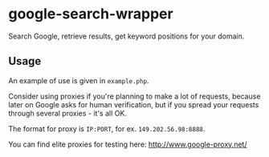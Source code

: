 # google-search-wrapper
Search Google, retrieve results, get keyword positions for your domain.

## Usage
An example of use is given in `example.php`.

Consider using proxies if you're planning to make a lot of requests, because later on Google asks for human verification, but if you spread your requests through several proxies - it's all OK. 

The format for proxy is `IP:PORT`, for ex. `149.202.56.98:8888`.

You can find elite proxies for testing here: http://www.google-proxy.net/
